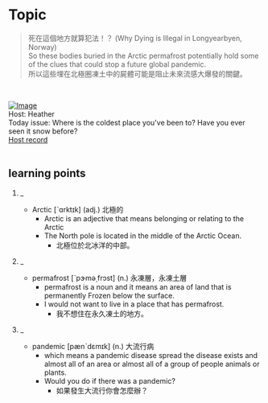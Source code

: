 # Topic

> 死在這個地方就算犯法！？ (Why Dying is Illegal in Longyearbyen, Norway) <br>
> So these bodies buried in the Arctic permafrost potentially hold some of the clues that could stop a future global pandemic. <br>
> 所以這些埋在北極圈凍土中的屍體可能是阻止未來流感大爆發的關鍵。

 <br>

[![Image](https://cdn.voicetube.com/assets/thumbnails/-kETYvHON_I.jpg)](https://www.youtube.com/embed/-kETYvHON_I?rel=0&showinfo=0&cc_load_policy=0&controls=1&autoplay=1&iv_load_policy=3&playsinline=1&wmode=transparent&start=216&end=224&enablejsapi=1&origin=https://tw.voicetube.com&widgetid=1)<br>
Host: Heather
<br>Today issue: Where is the coldest place you've been to? Have you ever seen it snow before?
<br>
[Host record](https://cdn.voicetube.com/tmp/everyday_records/heather_vt_39303/3444.mp3)
<br><br>
## learning points
1. _
	* Arctic [ˋɑrktɪk] (adj.) 北極的
		- Arctic is an adjective that means belonging or relating to the Arctic
		- The North pole is located in the middle of the Arctic Ocean.
			+ 北極位於北冰洋的中部。

2. _
	* permafrost [ˋpɝmə͵frɔst] (n.) 永凍層，永凍土層
		- permafrost is a noun and it means an area of land that is permanently Frozen below the surface.
		- I would not want to live in a place that has permafrost.
			+ 我不想住在永久凍土的地方。

3. _
	* pandemic [pænˋdɛmɪk] (n.) 大流行病
		- which means a pandemic disease spread the disease exists and almost all of an area or almost all of a group of people animals or plants.
		- Would you do if there was a pandemic?
			+ 如果發生大流行你會怎麼辦？
